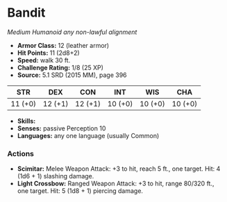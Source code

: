 # Bandit

*Medium* *Humanoid* *any non-lawful alignment*

- **Armor Class:** 12 (leather armor)
- **Hit Points:** 11 (2d8+2)
- **Speed:** walk 30 ft.
- **Challenge Rating:** 1/8 (25 XP)
- **Source:** 5.1 SRD (2015 MM), page 396

| STR | DEX | CON | INT | WIS | CHA |
| --- | --- | --- | --- | --- | --- |
| 11 (+0) | 12 (+1) | 12 (+1) | 10 (+0) | 10 (+0) | 10 (+0) |

- **Skills:** 
- **Senses:** passive Perception 10
- **Languages:** any one language (usually Common)

### Actions

- **Scimitar:** Melee Weapon Attack: +3 to hit, reach 5 ft., one target. Hit: 4 (1d6 + 1) slashing damage.
- **Light Crossbow:** Ranged Weapon Attack: +3 to hit, range 80/320 ft., one target. Hit: 5 (1d8 + 1) piercing damage.



